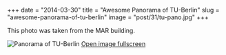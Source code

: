 +++
date = "2014-03-30"
title = "Awesome Panorama of TU-Berlin"
slug = "awesome-panorama-of-tu-berlin"
image = "post/31/tu-pano.jpg"
+++

<!--more-->
This photo was taken from the MAR building.

![Panorama of TU-Berlin](/post/31/tu-pano.jpg)
[Open image fullscreen](/post/31/tu-pano.jpg)
